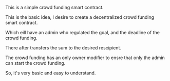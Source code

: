 This is a simple crowd funding smart contract.

This is the basic idea, I desire to create a decentralized crowd funding smart contract.

Which eill have an admin who regulated the goal, and the deadline of the crowd funding.

There after transfers the sum to the desired rescipient.

The crowd funding has an only owner modifier to ensre that only the admin can start the crowd funding.

So, it's very basic and easy to understand.
